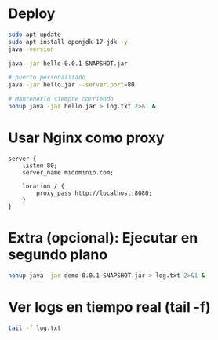 # Deploy

```sh
sudo apt update
sudo apt install openjdk-17-jdk -y
java -version

java -jar hello-0.0.1-SNAPSHOT.jar

# puerto personalizado
java -jar hello.jar --server.port=80

# Mantenerlo siempre corriendo
nohup java -jar hello.jar > log.txt 2>&1 &

```

# Usar Nginx como proxy

```nginx
server {
    listen 80;
    server_name midominio.com;

    location / {
        proxy_pass http://localhost:8080;
    }
}
```

# Extra (opcional): Ejecutar en segundo plano

```sh
nohup java -jar demo-0.0.1-SNAPSHOT.jar > log.txt 2>&1 &

```

# Ver logs en tiempo real (tail -f)

```sh
tail -f log.txt
```
